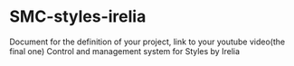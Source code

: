 # SMC-styles-irelia
Document for the definition of your project, link to your youtube video(the final one)
Control and management system for Styles by Irelia
